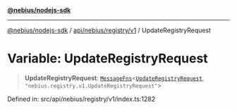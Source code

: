 [**@nebius/nodejs-sdk**](../../../../../README.md)

***

[@nebius/nodejs-sdk](../../../../../README.md) / [api/nebius/registry/v1](../README.md) / UpdateRegistryRequest

# Variable: UpdateRegistryRequest

> **UpdateRegistryRequest**: [`MessageFns`](../../../../../runtime/protos/core/interfaces/MessageFns.md)\<[`UpdateRegistryRequest`](../interfaces/UpdateRegistryRequest.md), `"nebius.registry.v1.UpdateRegistryRequest"`\>

Defined in: src/api/nebius/registry/v1/index.ts:1282
